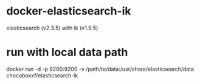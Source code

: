 # docker-elasticsearch-ik
elasticsearch (v2.3.5) with ik (v1.9.5)


# run with local data path
docker run -d -p 9200:9200 -v /path/to/data:/usr/share/elasticsearch/data chocoboxxf/elasticsearch-ik
